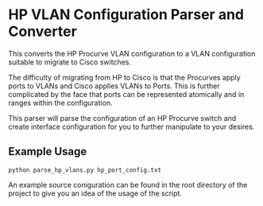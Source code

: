 # HP VLAN Configuration Parser and Converter

This converts the HP Procurve VLAN configuration to a VLAN configuration suitable to migrate to Cisco switches.

The difficulty of migrating from HP to Cisco is that the Procurves apply ports to VLANs and Cisco applies VLANs to Ports.  This is further complicated by the face that ports can be represented atomically and in ranges within the configuration.  

This parser will parse the configuration of an HP Procurve switch and create interface configuration for you to further manipulate to your desires.

## Example Usage

`python parse_hp_vlans.py hp_port_config.txt`

An example source coniguration can be found in the root directory of the project to give you an idea of the usage of the script.